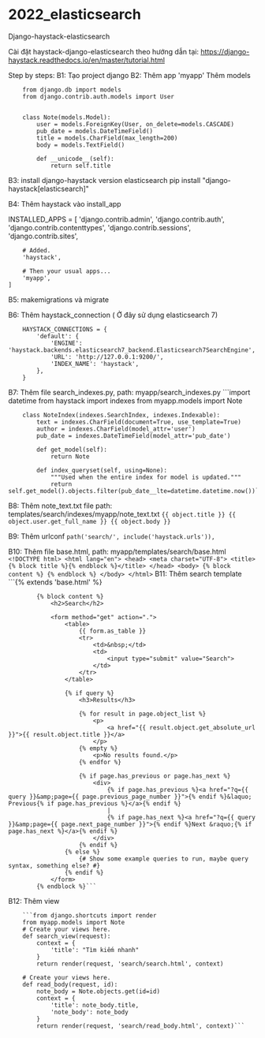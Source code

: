 # 2022_elasticsearch
Django-haystack-elasticsearch

Cài đặt haystack-django-elasticsearch theo hướng dẫn tại: https://django-haystack.readthedocs.io/en/master/tutorial.html

Step by steps:
B1: Tạo project django 
B2: Thêm app 'myapp'
    Thêm models
    
        from django.db import models
        from django.contrib.auth.models import User


        class Note(models.Model):
            user = models.ForeignKey(User, on_delete=models.CASCADE)
            pub_date = models.DateTimeField()
            title = models.CharField(max_length=200)
            body = models.TextField()

            def __unicode__(self):
                return self.title

B3: install django-haystack version elasticsearch
    pip install "django-haystack[elasticsearch]"

B4: Thêm haystack vào install_app

INSTALLED_APPS = [
        'django.contrib.admin',
        'django.contrib.auth',
        'django.contrib.contenttypes',
        'django.contrib.sessions',
        'django.contrib.sites',

        # Added.
        'haystack',

        # Then your usual apps...
        'myapp',
    ]
B5: makemigrations và migrate

B6: Thêm haystack_connection ( Ở đây sử dụng elasticsearch 7)

        HAYSTACK_CONNECTIONS = {
            'default': {
                'ENGINE': 'haystack.backends.elasticsearch7_backend.Elasticsearch7SearchEngine',
                'URL': 'http://127.0.0.1:9200/',
                'INDEX_NAME': 'haystack',
            },
        }
        
B7: Thêm file search_indexes.py, path: myapp/search_indexes.py
        ```import datetime
        from haystack import indexes
        from myapp.models import Note


        class NoteIndex(indexes.SearchIndex, indexes.Indexable):
            text = indexes.CharField(document=True, use_template=True)
            author = indexes.CharField(model_attr='user')
            pub_date = indexes.DateTimeField(model_attr='pub_date')

            def get_model(self):
                return Note

            def index_queryset(self, using=None):
                """Used when the entire index for model is updated."""
                return self.get_model().objects.filter(pub_date__lte=datetime.datetime.now())```
  
B8: Thêm note_text.txt file path: templates/search/indexes/myapp/note_text.txt
          ```{{ object.title }}
          {{ object.user.get_full_name }}
          {{ object.body }}```
          
B9: Thêm urlconf
        ```path('search/', include('haystack.urls')),```

B10: Thêm file base.html, path: myapp/templates/search/base.html
        ```<!DOCTYPE html>
        <html lang="en">
        <head>
            <meta charset="UTF-8">
            <title>{% block title %}{% endblock %}</title>
        </head>
        <body>
        {% block content %}
        {% endblock %}
        </body>
        </html>```
B11: Thêm search template
            ```{% extends 'base.html' %}

            {% block content %}
                <h2>Search</h2>

                <form method="get" action=".">
                    <table>
                        {{ form.as_table }}
                        <tr>
                            <td>&nbsp;</td>
                            <td>
                                <input type="submit" value="Search">
                            </td>
                        </tr>
                    </table>

                    {% if query %}
                        <h3>Results</h3>

                        {% for result in page.object_list %}
                            <p>
                                <a href="{{ result.object.get_absolute_url }}">{{ result.object.title }}</a>
                            </p>
                        {% empty %}
                            <p>No results found.</p>
                        {% endfor %}

                        {% if page.has_previous or page.has_next %}
                            <div>
                                {% if page.has_previous %}<a href="?q={{ query }}&amp;page={{ page.previous_page_number }}">{% endif %}&laquo; Previous{% if page.has_previous %}</a>{% endif %}
                                |
                                {% if page.has_next %}<a href="?q={{ query }}&amp;page={{ page.next_page_number }}">{% endif %}Next &raquo;{% if page.has_next %}</a>{% endif %}
                            </div>
                        {% endif %}
                    {% else %}
                        {# Show some example queries to run, maybe query syntax, something else? #}
                    {% endif %}
                </form>
            {% endblock %}```

B12: Thêm view

        ```from django.shortcuts import render
        from myapp.models import Note
        # Create your views here.
        def search_view(request):
            context = {
                'title': "Tìm kiếm nhanh"
            }
            return render(request, 'search/search.html', context)

        # Create your views here.
        def read_body(request, id):
            note_body = Note.objects.get(id=id)
            context = {
                'title': note_body.title,
                'note_body': note_body
            }
            return render(request, 'search/read_body.html', context)```


